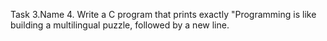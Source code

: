 Task 3.Name
4. Write a C program that prints exactly "Programming is like building a multilingual puzzle, followed by a new line.
